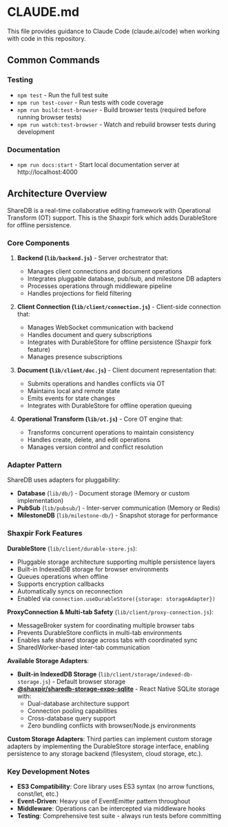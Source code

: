 # CLAUDE.md

This file provides guidance to Claude Code (claude.ai/code) when working with code in this repository.

## Common Commands

### Testing
- `npm test` - Run the full test suite
- `npm run test-cover` - Run tests with code coverage
- `npm run build:test-browser` - Build browser tests (required before running browser tests)
- `npm run watch:test-browser` - Watch and rebuild browser tests during development

### Documentation
- `npm run docs:start` - Start local documentation server at http://localhost:4000

## Architecture Overview

ShareDB is a real-time collaborative editing framework with Operational Transform (OT) support. This is the Shaxpir fork which adds DurableStore for offline persistence.

### Core Components

1. **Backend (`lib/backend.js`)** - Server orchestrator that:
   - Manages client connections and document operations
   - Integrates pluggable database, pub/sub, and milestone DB adapters
   - Processes operations through middleware pipeline
   - Handles projections for field filtering

2. **Client Connection (`lib/client/connection.js`)** - Client-side connection that:
   - Manages WebSocket communication with backend
   - Handles document and query subscriptions
   - Integrates with DurableStore for offline persistence (Shaxpir fork feature)
   - Manages presence subscriptions

3. **Document (`lib/client/doc.js`)** - Client document representation that:
   - Submits operations and handles conflicts via OT
   - Maintains local and remote state
   - Emits events for state changes
   - Integrates with DurableStore for offline operation queuing

4. **Operational Transform (`lib/ot.js`)** - Core OT engine that:
   - Transforms concurrent operations to maintain consistency
   - Handles create, delete, and edit operations
   - Manages version control and conflict resolution

### Adapter Pattern

ShareDB uses adapters for pluggability:
- **Database** (`lib/db/`) - Document storage (Memory or custom implementation)
- **PubSub** (`lib/pubsub/`) - Inter-server communication (Memory or Redis)
- **MilestoneDB** (`lib/milestone-db/`) - Snapshot storage for performance

### Shaxpir Fork Features

**DurableStore** (`lib/client/durable-store.js`):
- Pluggable storage architecture supporting multiple persistence layers
- Built-in IndexedDB storage for browser environments
- Queues operations when offline
- Supports encryption callbacks
- Automatically syncs on reconnection
- Enabled via `connection.useDurableStore({storage: storageAdapter})`

**ProxyConnection & Multi-tab Safety** (`lib/client/proxy-connection.js`):
- MessageBroker system for coordinating multiple browser tabs
- Prevents DurableStore conflicts in multi-tab environments
- Enables safe shared storage across tabs with coordinated sync
- SharedWorker-based inter-tab communication

**Available Storage Adapters**:
- **Built-in IndexedDB Storage** (`lib/client/storage/indexed-db-storage.js`) - Default browser storage
- **[@shaxpir/sharedb-storage-expo-sqlite](https://github.com/shaxpir/sharedb-storage-expo-sqlite)** - React Native SQLite storage with:
  - Dual-database architecture support
  - Connection pooling capabilities  
  - Cross-database query support
  - Zero bundling conflicts with browser/Node.js environments

**Custom Storage Adapters**:
Third parties can implement custom storage adapters by implementing the DurableStore storage interface, enabling persistence to any storage backend (filesystem, cloud storage, etc.).

### Key Development Notes

- **ES3 Compatibility**: Core library uses ES3 syntax (no arrow functions, const/let, etc.)
- **Event-Driven**: Heavy use of EventEmitter pattern throughout
- **Middleware**: Operations can be intercepted via middleware hooks
- **Testing**: Comprehensive test suite - always run tests before committing
